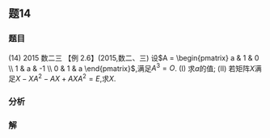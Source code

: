 ## 题14
### 题目
(14) 2015 数二三 
【例 2.6】(2015,数二、三) 设$A = \begin{pmatrix} a & 1 & 0 \\ 1 & a & -1 \\ 0 & 1 & a \end{pmatrix}$,满足$A^3 = O$.
(I) 求$a$的值;
(II) 若矩阵$X$满足$X - XA^2 - AX + AXA^2 = E$,求$X$.
### 分析

### 解